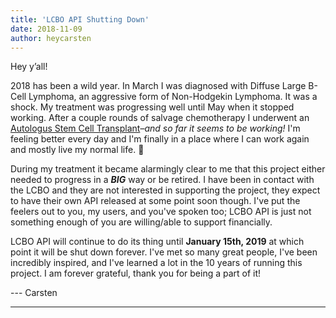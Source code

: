 ```yaml
---
title: 'LCBO API Shutting Down'
date: 2018-11-09
author: heycarsten
---
```


Hey y&rsquo;all!

2018 has been a wild year. In March I was diagnosed with Diffuse Large B-Cell Lymphoma, an aggressive form of Non-Hodgekin Lymphoma. It was a shock. My treatment was progressing well until May when it stopped working. After a couple rounds of salvage chemotherapy I underwent an [Autologus Stem Cell Transplant](https://twitter.com/heycarsten/status/1024494222521638912)&ndash;*and so far it seems to be working!* I'm feeling better every day and I'm finally in a place where I can work again and mostly live my normal life. 🙏

During my treatment it became alarmingly clear to me that this project either needed to progress in a _**BIG**_ way or be retired. I have been in contact with the LCBO and they are not interested in supporting the project, they expect to have their own API released at some point soon though. I've put the feelers out to you, my users, and you've spoken too; LCBO API is just not something enough of you are willing/able to support financially.

LCBO API will continue to do its thing until **January 15th, 2019** at which point it will be shut down forever. I've met so many great people, I've been incredibly inspired, and I've learned a lot in the 10 years of running this project. I am forever grateful, thank you for being a part of it!

--- Carsten

---